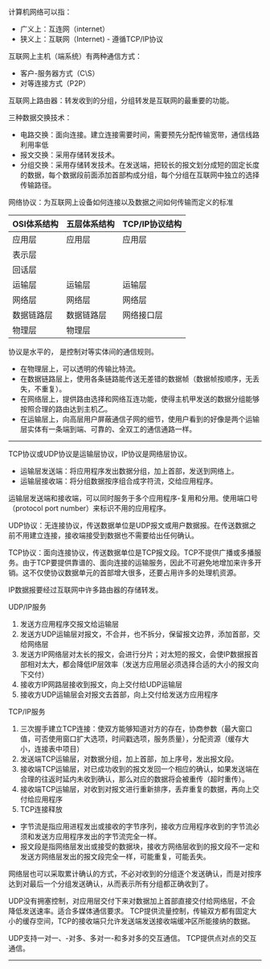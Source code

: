 计算机网络可以指：
- 广义上：互连网（internet）
- 狭义上：互联网（Internet) - 遵循TCP/IP协议

互联网上主机（端系统）有两种通信方式：
- 客户-服务器方式（C\S）
- 对等连接方式（P2P）

互联网上路由器：转发收到的分组，分组转发是互联网的最重要的功能。

三种数据交换技术：
- 电路交换：面向连接。建立连接需要时间，需要预先分配传输宽带，通信线路利用率低
- 报文交换：采用存储转发技术。
- 分组交换：采用存储转发技术。在发送端，把较长的报文划分成短的固定长度的数据，每个数据段前面添加首部构成分组，每个分组在互联网中独立的选择传输路径。


网络协议：为互联网上设备如何连接以及数据之间如何传输而定义的标准

| OSI体系结构 | 五层体系结构 | TCP/IP协议结构 |
|:---------- |:-----------|:-------------|
| 应用层      | 应用层      | 应用层        |
| 表示层      |            |              |
| 回话层      |            |              |
| 运输层      | 运输层      | 运输层        |
| 网络层      | 网络层      | 网络层        |
| 数据链路层   | 数据链路层   | 网络接口层    |
| 物理层      | 物理层      |              |

协议是水平的， 是控制对等实体间的通信规则。

- 在物理层上，可以透明的传输比特流。
- 在数据链路层上，使用各条链路能传送无差错的数据帧（数据帧按顺序，无丢失，不重复）。
- 在网络层上，提供路由选择和网络互连功能，使得主机甲发送的数据分组能够按照合理的路由达到主机乙。
- 在运输层上，向高层用户屏蔽通信子网的细节，使用户看到的好像是两个运输层实体有一条端到端、可靠的、全双工的通信通路一样。

* * *

TCP协议或UDP协议是运输层协议，IP协议是网络层协议。

- 运输层发送端：将应用程序发出数据分组，加上首部，发送到网络上。
- 运输层接收端：将分组数据按序组合成字符流，交给应用程序。

运输层发送端和接收端，可以同时服务于多个应用程序-复用和分用。使用端口号（protocol port number）来标识不用的应用程序。

UDP协议：无连接协议，传送数据单位是UDP报文或用户数据报。在传送数据之前不用建立连接，接收端接受到数据也不需要给出任何确认。

TCP协议：面向连接协议，传送数据单位是TCP报文段。TCP不提供广播或多播服务。由于TCP要提供靠谱的、面向连接的运输服务，因此不可避免地增加来许多开销。这不仅使协议数据单元的首部增大很多，还要占用许多的处理机资源。

IP数据报要经过互联网中许多路由器的存储转发。

UDP/IP服务
1. 发送方应用程序交报文给运输层
2. 发送方UDP运输层对报文，不合并，也不拆分，保留报文边界，添加首部，交给网络层
3. 发送方IP网络层对太长的报文，会进行分片；对太短的报文，会使IP数据报首部相对太大，都会降低IP层效率（发送方应用层必须选择合适的大小的报文向下交付）
4. 接收方IP网路层接收到报文，向上交付给UDP运输层
5. 接收方UDP运输层会对报文去首部，向上交付给发送方应用程序

TCP/IP服务
1. 三次握手建立TCP连接：使双方能够知道对方的存在，协商参数（最大窗口值，可否使用窗口扩大选项，时间戳选项，服务质量），分配资源（缓存大小，连接表中项目）
2. 发送端TCP运输层，对数据分组，加上首部，加上序号，发出报文段。
3. 接收端TCP运输层，对已成功收到的报文发回一个相应的确认，如果发送端在合理的往返时延内未收到确认，那么对应的数据将会被重传（超时重传）。
4. 接收端TCP运输层，对收到对报文进行重新排序，丢弃重复的数据，再向上交付给应用程序
5. TCP连接释放

- 字节流是指应用进程发出或接收的字节序列，接收方应用程序收到的字节流必须和发送方应用程序发出的字节流完全一样。
- 报文段是指网络层发出或接受的数据块，接收方网络层收到的报文段不一定和发送方网络层发出的报文段完全一样，可能重复，可能丢失。

网络层也可以采取累计确认的方式，不必对收到的分组逐个发送确认，而是对按序达到对最后一个分组发送确认，从而表示所有分组都正确收到了。

UDP没有拥塞控制，对应用层交付下来对数据加上首部直接交付给网络层，不会降低发送速率。适合多媒体通信要求。
TCP提供流量控制，传输双方都有固定大小的缓存空间，TCP的接收端只允许发送端发送接收端缓冲区所能接纳的数据。

UDP支持一对一、-对多、多对一-和多对多的交互通信。
TCP提供点对点的交互通信。

* * *




